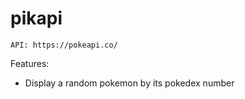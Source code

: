 # pikapi

```API: https://pokeapi.co/```

Features:

* Display a random pokemon by its pokedex number

